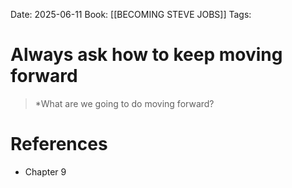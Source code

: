 Date: 2025-06-11
Book: [[BECOMING STEVE JOBS]]
Tags: 

# Always ask how to keep moving forward

>*What are we going to do moving forward?
# References 
- Chapter 9